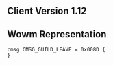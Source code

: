 ## Client Version 1.12

## Wowm Representation
```rust,ignore
cmsg CMSG_GUILD_LEAVE = 0x008D {
}

```
